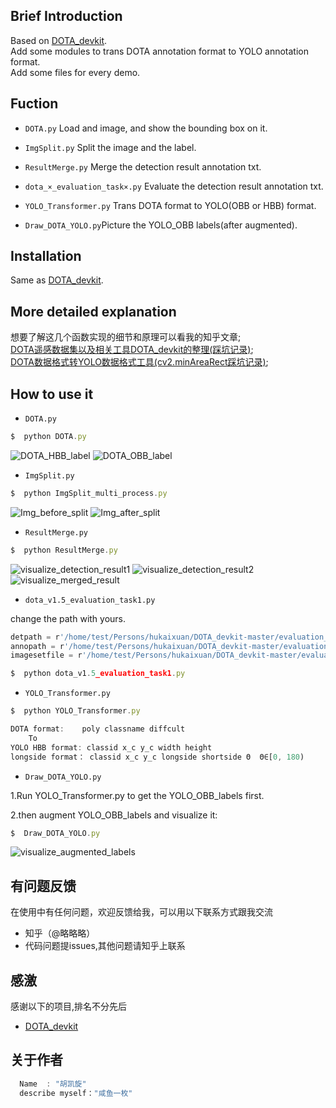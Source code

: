 
## Brief Introduction
Based on [DOTA_devkit](https://github.com/CAPTAIN-WHU/DOTA_devkit).  
Add some modules to trans DOTA annotation format to YOLO annotation format.  
Add some files for every demo.


## Fuction
* `DOTA.py`  Load and image, and show the bounding box on it.

* `ImgSplit.py` Split the image and the label.

* `ResultMerge.py` Merge the detection result annotation txt.

* `dota_×_evaluation_task×.py` Evaluate the detection result annotation txt.

* `YOLO_Transformer.py`     Trans DOTA format to YOLO(OBB or HBB) format.

* `Draw_DOTA_YOLO.py`Picture the YOLO_OBB labels(after augmented).

## Installation
Same as [DOTA_devkit](https://github.com/CAPTAIN-WHU/DOTA_devkit).

## More detailed explanation
想要了解这几个函数实现的细节和原理可以看我的知乎文章;    
[DOTA遥感数据集以及相关工具DOTA_devkit的整理(踩坑记录)](https://zhuanlan.zhihu.com/p/355862906);    
[DOTA数据格式转YOLO数据格式工具(cv2.minAreaRect踩坑记录)](https://zhuanlan.zhihu.com/p/356416158);


## How to use it
* `DOTA.py`     
```javascript
$  python DOTA.py
```
![DOTA_HBB_label](https://github.com/hukaixuan19970627/DOTA_devkit_YOLO/tree/master/demo_result_img/P0003_HBB.png)
![DOTA_OBB_label](https://github.com/hukaixuan19970627/DOTA_devkit_YOLO/tree/master/demo_result_img/P0003_OBB.png)
* `ImgSplit.py` 
```javascript
$  python ImgSplit_multi_process.py
```
![Img_before_split](https://github.com/hukaixuan19970627/DOTA_devkit_YOLO/tree/master/demo_result_img/P0130.png)
![Img_after_split](https://github.com/hukaixuan19970627/DOTA_devkit_YOLO/tree/master/demo_result_img/P0130__1__0___0.png)
* `ResultMerge.py` 
```javascript
$  python ResultMerge.py
```
![visualize_detection_result1](https://github.com/hukaixuan19970627/DOTA_devkit_YOLO/tree/master/demo_result_img/P0004__1__0___0.png)
![visualize_detection_result2](https://github.com/hukaixuan19970627/DOTA_devkit_YOLO/tree/master/demo_result_img/P0004__1__0___440.png)
![visualize_merged_result](https://github.com/hukaixuan19970627/DOTA_devkit_YOLO/tree/master/demo_result_img/P0004_.png)




* `dota_v1.5_evaluation_task1.py` 

change the path with yours.
```javascript
detpath = r'/home/test/Persons/hukaixuan/DOTA_devkit-master/evaluation_example/result_classname/Task1_{:s}.txt'
annopath = r'/home/test/Persons/hukaixuan/DOTA_devkit-master/evaluation_example/row_DOTA_labels/{:s}.txt'
imagesetfile = r'/home/test/Persons/hukaixuan/DOTA_devkit-master/evaluation_example/imgnamefile.txt'
```
```javascript
$  python dota_v1.5_evaluation_task1.py
```

* `YOLO_Transformer.py` 
```javascript
$  python YOLO_Transformer.py
```
```javascript
DOTA format:    poly classname diffcult
    To
YOLO HBB format: classid x_c y_c width height  
longside format： classid x_c y_c longside shortside Θ  Θ∈[0, 180)
```


* `Draw_DOTA_YOLO.py`

1.Run YOLO_Transformer.py to get the YOLO_OBB_labels first.

2.then augment YOLO_OBB_labels and visualize it:
```javascript
$  Draw_DOTA_YOLO.py
```
![visualize_augmented_labels](https://github.com/hukaixuan19970627/DOTA_devkit_YOLO/tree/master/demo_result_img/P0003_augment_.png)


## 有问题反馈
在使用中有任何问题，欢迎反馈给我，可以用以下联系方式跟我交流

* 知乎（@略略略）
* 代码问题提issues,其他问题请知乎上联系


## 感激
感谢以下的项目,排名不分先后

* [DOTA_devkit](https://github.com/CAPTAIN-WHU/DOTA_devkit)

## 关于作者

```javascript
  Name  : "胡凯旋"
  describe myself："咸鱼一枚"
  
```
